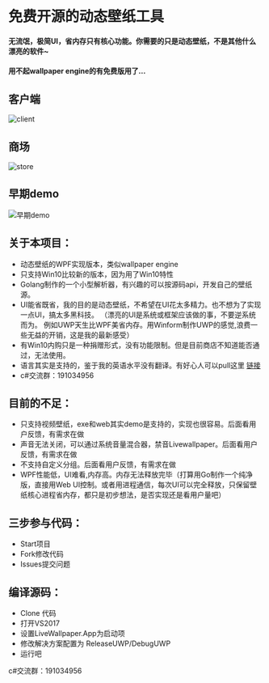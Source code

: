 # 免费开源的动态壁纸工具
#### 无流氓，极简UI，省内存只有核心功能。你需要的只是动态壁纸，不是其他什么漂亮的软件~
#### 用不起wallpaper engine的有免费版用了...
 

## 客户端
![client](https://github.com/WallpaperTools/WallpaperTool/blob/master/screenshots/client.png)
## 商场
![store](https://github.com/WallpaperTools/WallpaperTool/blob/master/screenshots/store.png)
## 早期demo
![早期demo](https://github.com/WallpaperTools/WallpaperTool/blob/master/screenshots/example.gif)

## 关于本项目：
  * 动态壁纸的WPF实现版本，类似wallpaper engine
  * 只支持Win10比较新的版本，因为用了Win10特性
  * Golang制作的一个小型解析器，有兴趣的可以按源码api，开发自己的壁纸源。
  * UI能省既省，我的目的是动态壁纸，不希望在UI花太多精力。也不想为了实现一点UI，搞太多黑科技。
  （漂亮的UI是系统或框架应该做的事，不要逆系统而为。
  例如UWP天生比WPF美省内存。用Winform制作UWP的感觉,浪费一些无益的开销，这是我的最新感受）
  * 有Win10内购只是一种捐赠形式，没有功能限制。但是目前商店不知道能否通过，无法使用。
  *  语言其实是支持的，鉴于我的英语水平没有翻译。有好心人可以pull这里  [链接](https://github.com/MscoderStudio/LiveWallpaper/blob/master/LiveWallpaper/Res/Languages/zh.json)
  * c#交流群：191034956
   
       
## 目前的不足：
  * 只支持视频壁纸，exe和web其实demo是支持的，实现也很容易。后面看用户反馈，有需求在做
  * 声音无法关闭，可以通过系统音量混合器，禁音Livewallpaper。后面看用户反馈，有需求在做
  * 不支持自定义分组。后面看用户反馈，有需求在做
  * WPF性能低，UI难看,内存高。内存无法释放完毕（打算用Go制作一个纯净版，直接用Web UI控制。或者用进程通信，每次UI可以完全释放，只保留壁纸核心进程省内存，都只是初步想法，是否实现还是看用户量吧）
        
## 三步参与代码：
  * Start项目
  * Fork修改代码
  * Issues提交问题

## 编译源码：
  * Clone 代码
  * 打开VS2017
  * 设置LiveWallpaper.App为启动项
  * 修改解决方案配置为 ReleaseUWP/DebugUWP
  * 运行吧
  
c#交流群：191034956
